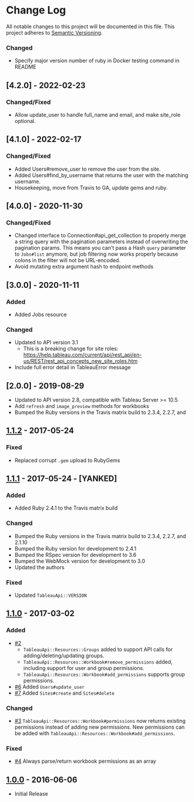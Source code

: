 # Change Log

All notable changes to this project will be documented in this file.
This project adheres to [Semantic Versioning](http://semver.org/).

### Changed

- Specify major version number of ruby in Docker testing command in README


## [4.2.0] - 2022-02-23

### Changed/Fixed

- Allow update_user to handle full_name and email, and make site_role optional.


## [4.1.0] - 2022-02-17

### Changed/Fixed

- Added Users#remove_user to remove the user from the site.
- Added Users#find_by_username that returns the user with the matching
  username.
- Housekeeping, move from Travis to GA, update gems and ruby.


## [4.0.0] - 2020-11-30

### Changed/Fixed

- Changed interface to Connection#api_get_collection to properly merge a string
  query with the pagination parameters instead of overwriting the pagination
  params. This means you can't pass a Hash `query` parameter to `Jobs#list`
  anymore, but job filtering now works properly because colons in the filter
  will not be URL-encoded.
- Avoid mutating extra argument hash to endpoint methods


## [3.0.0] - 2020-11-11

### Added

- Added Jobs resource


### Changed

- Updated to API version 3.1
  - This is a breaking change for site roles: 
    https://help.tableau.com/current/api/rest_api/en-us/REST/rest_api_concepts_new_site_roles.htm
- Include full error detail in TableauError message


## [2.0.0] - 2019-08-29

- Updated to API version 2.8, compatible with Tableau Server >= 10.5
- Add `refresh` and `image_preview` methods for workbooks
- Bumped the Ruby versions in the Travis matrix build to 2.3.4, 2.2.7, and

## [1.1.2] - 2017-05-24

### Fixed

- Replaced corrupt `.gem` upload to RubyGems

## [1.1.1] - 2017-05-24 - [YANKED]

### Added

- Added Ruby 2.4.1 to the Travis matrix build

### Changed

- Bumped the Ruby versions in the Travis matrix build to 2.3.4, 2.2.7, and
  2.1.10
- Bumped the Ruby version for development to 2.4.1
- Bumped the RSpec version for development to 3.6
- Bumped the WebMock version for development to 3.0
- Updated the authors

### Fixed

- Updated `TableauApi::VERSION`

## [1.1.0] - 2017-03-02

### Added

- [#2](https://github.com/civisanalytics/tableau_api/pull/2)
  - `TableauApi::Resources::Groups` added to support API calls for
    adding/deleting/updating groups.
  - `TableauApi::Resources::Workbook#remove_permissions` added, including
    support for user and group permissions.
  - `TableauApi::Resources::Workbook#add_permissions` supports group
    permissions.
- [#6](https://github.com/civisanalytics/tableau_api/pull/6)
  Added `Users#update_user`
- [#7](https://github.com/civisanalytics/tableau_api/pull/7)
  Added `Sites#create` and `Sites#delete`

### Changed

- [#3](https://github.com/civisanalytics/tableau_api/pull/3)
  `TableauApi::Resources::Workbook#permissions` now returns existing permissions
  instead of adding new permissions. New permissions can be added with
  `TableauApi::Resources::Workbook#add_permissions`.

### Fixed

- [#4](https://github.com/civisanalytics/tableau_api/pull/4)
  Always parse/return workbook permissions as an array

## [1.0.0] - 2016-06-06

- Initial Release

[Unreleased]: https://github.com/civisanalytics/tableau_api/compare/v1.1.2...HEAD
[1.1.2]: https://github.com/civisanalytics/tableau_api/compare/v1.1.1...v1.1.2
[1.1.1]: https://github.com/civisanalytics/tableau_api/compare/v1.1.0...v1.1.1
[1.1.0]: https://github.com/civisanalytics/tableau_api/compare/v1.0.0...v1.1.0
[1.0.0]: https://github.com/civisanalytics/tableau_api/tree/v1.0.0
